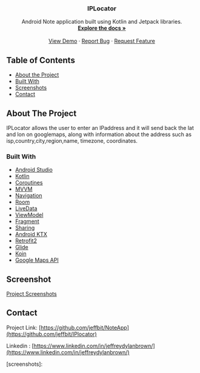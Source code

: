  <h3 align="center">IPLocator</h3>

  <p align="center">
    Android Note application built using Kotlin and Jetpack libraries.
    <br />
    <a href="https://github.com/jeffbit/IPlocator"><strong>Explore the docs »</strong></a>
    <br />
    <br />
    <a href="https://github.com/jeffbit/IPlocator">View Demo</a>
    ·
    <a href="https://github.com/jeffbit/IPlocator/issues">Report Bug</a>
    ·
    <a href="https://github.com/jeffbit/IPlocator/issues">Request Feature</a>
  </p>
</p>



<!-- TABLE OF CONTENTS -->
## Table of Contents

* [About the Project](#about-the-project)
* [Built With](#built-with)
* [Screenshots](#screenshot)
* [Contact](#contact)



<!-- ABOUT THE PROJECT -->
## About The Project
IPLocator allows the user to enter an IPaddress and it will send back the lat and lon on googlemaps, along with information about the address
such as isp,country,city,region,name, timezone, coordinates.





### Built With
* [Android Studio](https://developer.android.com/studio)
* [Kotlin](https://kotlinlang.org/)
* [Coroutines](https://kotlinlang.org/docs/reference/coroutines-overview.html)
* [MVVM](https://developer.android.com/jetpack/docs/guide)
* [Navigation](https://developer.android.com/guide/navigation)
* [Room](https://developer.android.com/topic/libraries/architecture/room)
* [LiveData](https://developer.android.com/topic/libraries/architecture/livedata)
* [ViewModel](https://developer.android.com/topic/libraries/architecture/viewmodel)
* [Fragment](https://developer.android.com/guide/components/fragments)
* [Sharing](https://developer.android.com/training/sharing)
* [Android KTX](https://developer.android.com/kotlin/ktx.html)
* [Retrofit2](https://github.com/square/retrofit)
* [Glide](https://github.com/bumptech/glide)
* [Koin](https://insert-koin.io/)
* [Google Maps API](https://developers.google.com/maps/documentation/android-sdk/intro)





<!--- SCREENSHOTS -->
## Screenshot
[Project Screenshots](https://github.com/jeffbit/NoteApp/tree/master/Note%20Application%20Screenshots)







<!-- CONTACT -->
## Contact

Project Link: [https://github.com/jeffbit/NoteApp](https://github.com/jeffbit/IPlocator)

Linkedin : [https://www.linkedin.com/in/jeffreydylanbrown/](https://www.linkedin.com/in/jeffreydylanbrown/)









<!-- MARKDOWN LINKS & IMAGES -->
<!-- https://www.markdownguide.org/basic-syntax/#reference-style-links -->
[linkedin-url]: https://linkedin.com/in/jeffreydylanbrown
[screenshots]: 
